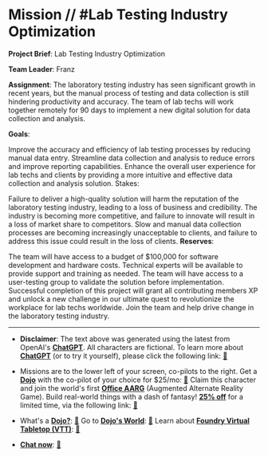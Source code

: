 # Mission // #Lab Testing Industry Optimization

**Project Brief**: Lab Testing Industry Optimization

**Team Leader**: Franz

**Assignment**:
The laboratory testing industry has seen significant growth in recent years, but the manual process of testing and data collection is still hindering productivity and accuracy. The team of lab techs will work together remotely for 90 days to implement a new digital solution for data collection and analysis.

**Goals**:

Improve the accuracy and efficiency of lab testing processes by reducing manual data entry.
Streamline data collection and analysis to reduce errors and improve reporting capabilities.
Enhance the overall user experience for lab techs and clients by providing a more intuitive and effective data collection and analysis solution.
Stakes:

Failure to deliver a high-quality solution will harm the reputation of the laboratory testing industry, leading to a loss of business and credibility.
The industry is becoming more competitive, and failure to innovate will result in a loss of market share to competitors.
Slow and manual data collection processes are becoming increasingly unacceptable to clients, and failure to address this issue could result in the loss of clients.
**Reserves**:

The team will have access to a budget of $100,000 for software development and hardware costs.
Technical experts will be available to provide support and training as needed.
The team will have access to a user-testing group to validate the solution before implementation.
Successful completion of this project will grant all contributing members XP and unlock a new challenge in our ultimate quest to revolutionize the workplace for lab techs worldwide. Join the team and help drive change in the laboratory testing industry.

---

* **Disclaimer**: The text above was generated using the latest from OpenAI's [**ChatGPT**](https://openai.com/blog/chatgpt/).  All characters are fictional.  To learn more about [**ChatGPT**](https://openai.com/blog/chatgpt/) (or to try it yourself), please click the following link: [:closed_book:](https://openai.com/blog/chatgpt/)

* Missions are to the lower left of your screen, co-pilots to the right. Get a [**Dojo**](https://workmates.live/marketplace) with the co-pilot of your choice for $25/mo: [:green_book:](https://workmates.live/marketplace)  Claim this character and join the world's first [**Office AARG**](https://dojos.world) (Augmented Alternate Reality Game). Build real-world things with a dash of fantasy! [**25% off**](https://blog.workmates.live/deal-on-a-dojo) for a limited time, via the following link: [:green_book:](https://blog.workmates.live/deal-on-a-dojo) 

* What's a [**Dojo?**](https://workdojos.com): [:blue_book:](https://workdojos.com)  Go to [**Dojo's World**](https://dojos.world): [:blue_book:](https://dojos.world)  Learn about [**Foundry Virtual Tabletop (VTT)**](https://foundryvtt.com): [:closed_book:](https://foundryvtt.com/)

* [**Chat now**](https://chat.workmates.live/channel/support): [:ledger:](https://chat.workmates.live/channel/support)